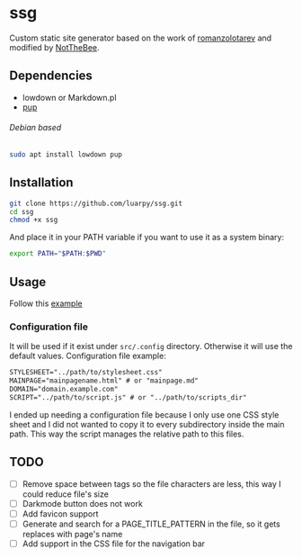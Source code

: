 # ssg
Custom static site generator based on the work of [romanzolotarev](https://www.romanzolotarev.com/ssg.html) and modified by [NotTheBee](https://www.youtube.com/watch?v=N_ttw2Dihn8).

## Dependencies
- lowdown or Markdown.pl
- [pup](https://github.com/EricChiang/pup)

###### Debian based
```sh
sudo apt install lowdown pup
```
## Installation
```sh
git clone https://github.com/luarpy/ssg.git
cd ssg
chmod +x ssg
```
And place it in your PATH variable if you want to use it as a system binary:
```sh
export PATH="$PATH:$PWD"
```

## Usage
Follow this [example](https://www.romanzolotarev.com/ssg.html#:~:text=bin/Markdown.pl%0A%24-,usage,-make%20sure%20ssg6)

### Configuration file
It will be used if it exist under ```src/.config``` directory. Otherwise it will use the default values.
Configuration file example:
```txt
STYLESHEET="../path/to/stylesheet.css"
MAINPAGE="mainpagename.html" # or "mainpage.md"
DOMAIN="domain.example.com"
SCRIPT="../path/to/script.js" # or "../path/to/scripts_dir"
```
I ended up needing a configuration file because I only use one CSS style sheet and I did not wanted to copy it to every subdirectory inside the main path. This way the script manages the relative path to this files.



## TODO
- [ ] Remove space between tags so the file characters are less, this way I could reduce file's size 
- [ ] Darkmode button does not work
- [ ] Add favicon support
- [ ] Generate and search for a PAGE_TITLE_PATTERN in the file, so it gets replaces with page's name
- [ ] Add support in the CSS file for the navigation bar
